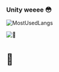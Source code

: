### Unity weeee 😳

![MostUsedLangs](https://github-readme-stats.vercel.app/api/top-langs/?username=d12kdev&layout=compact&lang_count=5&theme=transparent)

![🫣](https://github-readme-stats.vercel.app/api?username=d12kdev&show_icons=true&theme=transparent)
# 🫣
<!--
**d12kdev/d12kdev** is a ✨ _special_ ✨ repository because its `README.md` (this file) appears on your GitHub profile.

Here are some ideas to get you started:

- 🔭 I’m currently working on ...
- 🌱 I’m currently learning ...
- 👯 I’m looking to collaborate on ...
- 🤔 I’m looking for help with ...
- 💬 Ask me about ...
- 📫 How to reach me: ...
- 😄 Pronouns: ...
- ⚡ Fun fact: ...
-->

